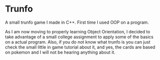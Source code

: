 # Trunfo
A small trunfo game I made in C++. First time I used OOP on a program.

As I am now moving to properly learning Object Orientation, I decided to take advantage of a small college assignment to apply some of the basics on a actual program.
Also, if you do not know what trunfo is you can just check the small little in game tutorial about it,
and yes, the cards are based on pokemon and I will not be hearing anything about it.
